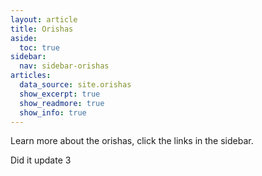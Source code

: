 ```yaml
---
layout: article
title: Orishas
aside:
  toc: true
sidebar:
  nav: sidebar-orishas
articles:
  data_source: site.orishas
  show_excerpt: true
  show_readmore: true
  show_info: true
---
```




Learn more about the orishas, click the links in the sidebar.

Did it update 3
